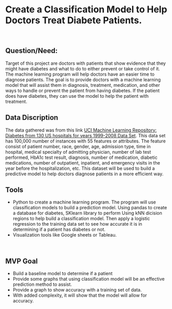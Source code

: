 # Create a Classification Model to Help Doctors Treat Diabete Patients.
<br>

##  Question/Need:
Target of this project are doctors with patients that show evidence that they might have diabetes and what to do to either prevent or take control of it. The machine learning program will help doctors have an easier time to diagnose patients. The goal is to provide doctors with a machine learning model that will assist them in diagnosis, treatment, medication, and other ways to handle or prevent the patient from having diabetes. If the patient does have diabetes, they can use the model to help the patient with treatment.
<br>

##  Data Discription
The data gathered was from this link [UCI Machine Learning Repository: Diabetes from 130 US hospitals for years 1999-2008 Data Set](https://archive.ics.uci.edu/ml/datasets/Diabetes+130-US+hospitals+for+years+1999-2008). 
This data set has 100,000 number of instances with 55 features or attributes. The feature consist of patient number, race, gender, age, admission type, time in hospital, medical specialty of admitting physician, number of lab test performed, HbA1c test result, diagnosis, number of medication, diabetic medications, number of outpatient, inpatient, and emergency visits in the year before the hospitalization, etc. This dataset will be used to build a predictive model to help doctors diagnose patients in a more efficient way. 
<br>

##  Tools
- Python to create a machine learning program. The program will use classification models to build a prediction model. Using pandas to create a database for diabetes, SKlearn library to perform Using kNN dicision regions to help build a classification model. Then apply a logistic regression to the training data set to see how accurate it is in determining if a patient has diabetes or not. 
- Visualization tools like Google sheets or Tableau.
<br>

##  MVP Goal
- Build a baseline model to determine if a patient 
- Provide some graphs that using classification model will be an effective prediction method to assist. 
- Provide a graph to show accuracy with a training set of data.
- With added complexity, it will show that the model will allow for accuracy.
